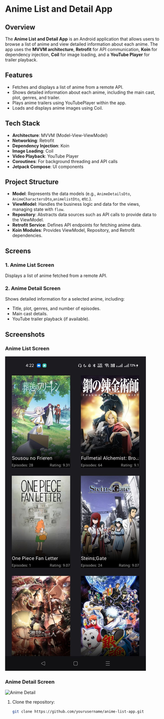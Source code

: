 # Anime List and Detail App

## Overview

The **Anime List and Detail App** is an Android application that allows users to browse a list of anime and view detailed information about each anime. The app uses the **MVVM architecture**, **Retrofit** for API communication, **Koin** for dependency injection, **Coil** for image loading, and a **YouTube Player** for trailer playback.

## Features

- Fetches and displays a list of anime from a remote API.
- Shows detailed information about each anime, including the main cast, plot, genres, and trailer.
- Plays anime trailers using YouTubePlayer within the app.
- Loads and displays anime images using Coil.

## Tech Stack

- **Architecture**: MVVM (Model-View-ViewModel)
- **Networking**: Retrofit
- **Dependency Injection**: Koin
- **Image Loading**: Coil
- **Video Playback**: YouTube Player
- **Coroutines**: For background threading and API calls
- **Jetpack Compose**: UI components

## Project Structure

- **Model**: Represents the data models (e.g., `AnimeDetailsDto`, `AnimeCharactersDto`,`animelistDto`, etc.).
- **ViewModel**: Handles the business logic and data for the views, managing state with `flow`.
- **Repository**: Abstracts data sources such as API calls to provide data to the ViewModel.
- **Retrofit Service**: Defines API endpoints for fetching anime data.
- **Koin Modules**: Provides ViewModel, Repository, and Retrofit dependencies.

## Screens

### 1. **Anime List Screen**
Displays a list of anime fetched from a remote API.

### 2. **Anime Detail Screen**
Shows detailed information for a selected anime, including:
- Title, plot, genres, and number of episodes.
- Main cast details.
- YouTube trailer playback (if available).

## Screenshots

### Anime List Screen
![Anime List](screenshots/anime_list.jpeg)

### Anime Detail Screen
![Anime Detail](screenshots/anime_detail.png)


1. Clone the repository:
   ```bash
   git clone https://github.com/yourusername/anime-list-app.git
